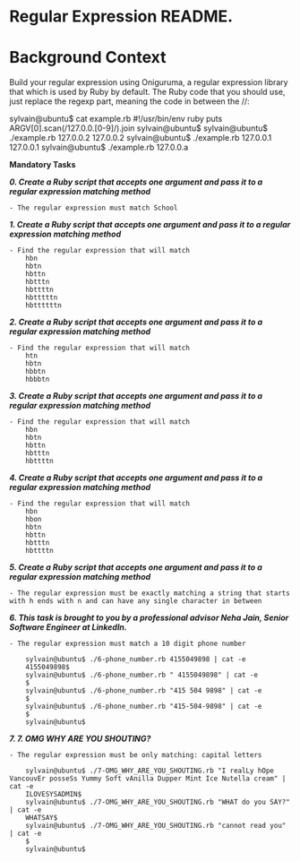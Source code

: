 # Regular Expression README.

# Background Context

Build your regular expression using Oniguruma, a regular expression library that which is used by Ruby by default.
The Ruby code that you should use, just replace the regexp part, meaning the code in between the //:

sylvain@ubuntu$ cat example.rb
\#!/usr/bin/env ruby
puts ARGV[0].scan(/127.0.0.[0-9]/).join
sylvain@ubuntu$
sylvain@ubuntu$ ./example.rb 127.0.0.2
127.0.0.2
sylvain@ubuntu$ ./example.rb 127.0.0.1
127.0.0.1
sylvain@ubuntu$ ./example.rb 127.0.0.a


**Mandatory Tasks**

***0. Create a Ruby script that accepts one argument and pass it to a regular expression matching method***

	- The regular expression must match School

***1. Create a Ruby script that accepts one argument and pass it to a regular expression matching method***

	- Find the regular expression that will match
		hbn
		hbtn
		hbttn
		hbtttn
		hbttttn
		hbtttttn
		hbttttttn

***2. Create a Ruby script that accepts one argument and pass it to a regular expression matching method***

	- Find the regular expression that will match
		htn
		hbtn
		hbbtn
		hbbbtn

***3. Create a Ruby script that accepts one argument and pass it to a regular expression matching method***

	- Find the regular expression that will match
		hbn
		hbtn
		hbttn
		hbtttn
		hbttttn

***4. Create a Ruby script that accepts one argument and pass it to a regular expression matching method***

	- Find the regular expression that will match
		hbn
		hbon
		hbtn
		hbttn
		hbtttn
		hbttttn

***5. Create a Ruby script that accepts one argument and pass it to a regular expression matching method***

	- The regular expression must be exactly matching a string that starts with h ends with n and can have any single character in between

***6. This task is brought to you by a professional advisor Neha Jain, Senior Software Engineer at LinkedIn.***

	- The regular expression must match a 10 digit phone number

		sylvain@ubuntu$ ./6-phone_number.rb 4155049898 | cat -e
		4155049898$
		sylvain@ubuntu$ ./6-phone_number.rb " 4155049898" | cat -e
		$
		sylvain@ubuntu$ ./6-phone_number.rb "415 504 9898" | cat -e
		$
		sylvain@ubuntu$ ./6-phone_number.rb "415-504-9898" | cat -e
		$
		sylvain@ubuntu$

***7. 7. OMG WHY ARE YOU SHOUTING?***

	- The regular expression must be only matching: capital letters

		sylvain@ubuntu$ ./7-OMG_WHY_ARE_YOU_SHOUTING.rb "I realLy hOpe VancouvEr posseSs Yummy Soft vAnilla Dupper Mint Ice Nutella cream" | cat -e
		ILOVESYSADMIN$
		sylvain@ubuntu$ ./7-OMG_WHY_ARE_YOU_SHOUTING.rb "WHAT do you SAY?" | cat -e
		WHATSAY$
		sylvain@ubuntu$ ./7-OMG_WHY_ARE_YOU_SHOUTING.rb "cannot read you" | cat -e
		$
		sylvain@ubuntu$
